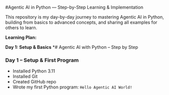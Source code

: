 #Agentic AI in Python — Step-by-Step Learning & Implementation

This repository is my day-by-day journey to mastering Agentic AI in Python, 
building from basics to advanced concepts, and sharing all examples for others to learn.

**Learning Plan:**

**Day 1: Setup & Basics**
*# Agentic AI with Python – Step by Step

### Day 1 – Setup & First Program
- Installed Python 3.11
- Installed Git
- Created GitHub repo
- Wrote my first Python program: `Hello Agentic AI World!`
